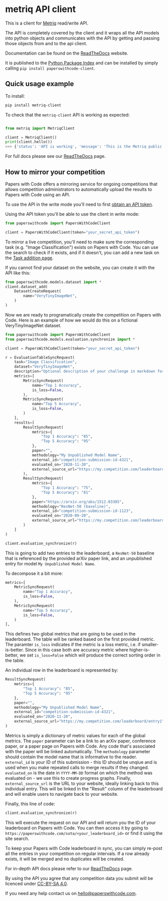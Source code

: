 # metriq API client

This is a client for [Metriq](https://metriq.com/api/v1/docs/)
read/write API.

The API is completely covered by the client and it wraps all the API models
into python objects and communicates with the API by getting and passing those
objects from and to the api client.

Documentation can be found on the
[ReadTheDocs](https://metriq-client.readthedocs.io/en/latest/) website.

It is published to the
[Python Package Index](https://pypi.org/project/metriq-client/) and
can be installed by simply calling `pip install paperswithcode-client`.

## Quick usage example

To install:

```bash
pip install metriq-client
```

To check that the `metriq-client` API is working as expected:

```python

from metriq import MetriqClient

client = MetriqClient()
print(client.hello())
>>> {'status': 'API is working', 'message': 'This is the Metriq public REST API.'}
```

For full docs please see our [ReadTheDocs](https://metriq-client.readthedocs.io/en/latest/) page.

## How to mirror your competition

Papers with Code offers a mirroring service for ongoing competitions that allows competition administrators
to automatically upload the results to Papers with Code using an API. 

To use the API in the write mode you'll need to first [obtain an API token](https://paperswithcode.com/accounts/generate_api_token).

Using the API token you'll be able to use the client in write mode:

```python
from paperswithcode import PapersWithCodeClient

client = PapersWithCodeClient(token="your_secret_api_token")
```

To mirror a live competition, you'll need to make sure the corresponding task (e.g. "Image Classification") 
exists on Papers with Code. You can use the search to check if it exists, and if it doesn't, you can add a 
new task on the [Task addition page](https://paperswithcode.com/add/task). 

If you cannot find your dataset on the website, you can create it with the API like this:

```python
from paperswithcode.models.dataset import *
client.dataset_add(
    DatasetCreateRequest(
        name="VeryTinyImageNet",
    )
)
```

Now we are ready to programatically create the competition on Papers with Code. Here is an example of how we would do
this on a fictional VeryTinyImageNet dataset.

```python
from paperswithcode import PapersWithCodeClient
from paperswithcode.models.evaluation.synchronize import *

client = PapersWithCodeClient(token="your_secret_api_token")

r = EvaluationTableSyncRequest(
    task="Image Classification",
    dataset="VeryTinyImageNet",
    description="Optional description of your challenge in markdown format",
    metrics=[
        MetricSyncRequest(
            name="Top 1 Accuracy",
            is_loss=False,
        ),
        MetricSyncRequest(
            name="Top 5 Accuracy",
            is_loss=False,
        )
    ],
    results=[
        ResultSyncRequest(
            metrics={
                "Top 1 Accuracy": "85",
                "Top 5 Accuracy": "95"
            },
            paper="",
            methodology="My Unpublished Model Name",
            external_id="competition-submission-id-4321",
            evaluated_on="2020-11-20",
            external_source_url="https://my.competition.com/leaderboard/entry1"
        ),
        ResultSyncRequest(
            metrics={
                "Top 1 Accuracy": "75",
                "Top 5 Accuracy": "81"
            },
            paper="https://arxiv.org/abs/1512.03385",
            methodology="ResNet-50 (baseline)",
            external_id="competition-submission-id-1123",
            evaluated_on="2020-09-20",
            external_source_url="https://my.competition.com/leaderboard/entry2"
        )
    ]
)

client.evaluation_synchronize(r)
```
This is going to add two entries to the leaderboard, a `ResNet-50` baseline that is referenced by the provided 
arXiv paper link, and an unpublished entry for model `My Unpublished Model Name`. 

To decompose it a bit more:

```python
metrics=[
    MetricSyncRequest(
        name="Top 1 Accuracy",
        is_loss=False,
    ),
    MetricSyncRequest(
        name="Top 5 Accuracy",
        is_loss=False,
    )
],
```

This defines two global metrics that are going to be used in the leaderboard. The table will be ranked based on the 
first provided metric. The paramter `is_loss` indicates if the metric is a loss metric, i.e. if smaller-is-better. 
Since in this case both are accuracy metric where higher-is-better, we set `is_loss=False` which will produce the
correct sorting order in the table. 

An individual row in the leaderboard is represented by:

```python
ResultSyncRequest(
    metrics={
        "Top 1 Accuracy": "85",
        "Top 5 Accuracy": "95"
    },
    paper="",
    methodology="My Unpublished Model Name",
    external_id="competition-submission-id-4321",
    evaluated_on="2020-11-20",
    external_source_url="https://my.competition.com/leaderboard/entry1"
)
```

Metrics is simply a dictionary of metric values for each of the global metrics. The `paper` parameter can be a link
to an arXiv paper, conference paper, or a paper page on Papers with Code. Any code that's associated with the paper
will be linked automatically. The `methodology` parameter should contain
the model name that is informative to the reader. `external_id` is your ID of this submission - this ID should be
unqiue and is used when you make repeated calls to merge results if they changed. `evaluated_on` is the date in `YYYY-MM-DD`
format on which the method was evaluated on - we use this to create progress graphs. Finally, `external_source_url` 
is the URL to your website, ideally linking back to this individual entry. This will be linked in the "Result" column
of the leaderboard and will enable users to navigate back to your website. 

Finally, this line of code:

```python
client.evaluation_synchronize(r)
```

This will execute the request on our API and will return you the ID of your leaderboard on Papers with Code. 
You can then access it by going to `https://paperswithcode.com/sota/<your_leaderboard_id>` or find it using 
the site search.  

To keep your Papers with Code leaderboard in sync, you can simply re-post all the entries in your competition
on regular intervals. If a row already exists, it will be merged and no duplicates will be created. 

For in-depth API docs please refer to our [ReadTheDocs](https://paperswithcode-client.readthedocs.io/en/latest/) page.

By using the API you agree that any competition data you submit will be licenced under [CC-BY-SA 4.0](https://creativecommons.org/licenses/by-sa/4.0/).

If you need any help contact us on hello@paperswithcode.com. 










